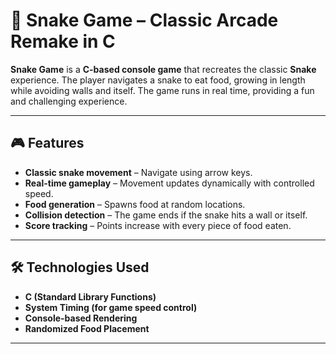 # 🐍 Snake Game – Classic Arcade Remake in C  

**Snake Game** is a **C-based console game** that recreates the classic **Snake** experience. The player navigates a snake to eat food, growing in length while avoiding walls and itself. The game runs in real time, providing a fun and challenging experience.  

---

## 🎮 Features  
- **Classic snake movement** – Navigate using arrow keys.  
- **Real-time gameplay** – Movement updates dynamically with controlled speed.  
- **Food generation** – Spawns food at random locations.  
- **Collision detection** – The game ends if the snake hits a wall or itself.  
- **Score tracking** – Points increase with every piece of food eaten.  

---

## 🛠️ Technologies Used  
- **C (Standard Library Functions)**  
- **System Timing (for game speed control)**  
- **Console-based Rendering**  
- **Randomized Food Placement**  

---

